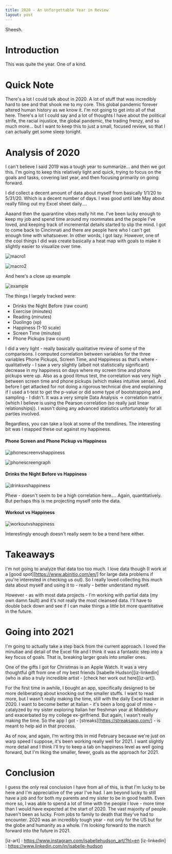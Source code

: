 ```yaml
---
title: 2020 - An Unforgettable Year in Review
layout: post
---
```


Sheesh. 

Introduction
============

This was quite the year. One of a kind.  

Quick Note
==========
There's a lot I could talk about in 2020. A lot of stuff that was incredibly hard to see and that shook me to my core. This global pandemic forever altered human history as we know it. I'm not going to get into all of that here. There's a lot I could say and a lot of thoughts I have about the political strife, the racial injustice, the global pandemic, the trading frenzy, and so much more... but I want to keep this to just a small, focused review, so that I can actually get some sleep tonight.

Analysis of 2020
================
I can't believe I said 2019 was a tough year to summarize... and then we got this. I'm going to keep this relatively light and quick, trying to focus on the goals and tasks, covering last year, and then focusing primarily on going forward. 

I did collect a decent amount of data about myself from basically 1/1/20 to 5/31/20. Which is a decent number of days. I was good until late May about really filling out my Excel sheet daily.... 

Aaaand then the quarantine vibes really hit me. I've been lucky enough to keep my job and spend time around my roommates and the people I've loved, and keeping track of incremental details started to slip the mind. I got to come back to Cincinnati and there are people here who I can't get enough time with whatsoever. In other words, I got lazy. However, one of the cool things I did was create basically a heat map with goals to make it slightly easier to visualize over time. 

![macro1](/images/ny-resolutions-2020/Macro1.png)

![macro2](/images/ny-resolutions-2020/Macro2.png)

And here's a close up example

![example](/images/ny-resolutions-2020/Example.png)

The things I largely tracked were:

* Drinks the Night Before (raw count)
* Exercise (minutes)
* Reading (minutes)
* Duolingo (xp)
* Happiness (1-10 scale)
* Screen Time (minutes)
* Phone Pickups (raw count)

I did a very light - really basically qualitative review of some of the comparisons. I computed correlation between variables for the three variables Phone Pickups, Screen Time, and Happiness as that's where - qualitatively - I saw a very slightly (albeit not statistically significant) decrease in my happiness on days where my screen time and phone pickups were up. Also as a good litmus test, the correlation was very high between screen time and phone pickups (which makes intuitive sense). And before I get attacked for not doing a rigorous technical dive and explaining if I used a t-test to get the p-value or did some type of bootstrapping and sampling - I didn't. It was a very simple Data Analysis -> correlation matrix (which I believe is using the Pearson correlation (so really just linear relationships)). I wasn't doing any advanced statistics unfortunately for all parties involved. 

Regardless, you can take a look at some of the trendlines. The interesting bit was I mapped these out against my happiness.

#### Phone Screen and Phone Pickup vs Happiness 

![phonescreenvshappiness](/images/ny-resolutions-2020/PhoneScreenPickupvsHappinessCorrelation.png)

![phonescreengraph](/images/ny-resolutions-2020/PhonevsHappinessGraph.png)

#### Drinks the Night Before vs Happiness 

![drinksvshappiness](/images/ny-resolutions-2020/DrinksvsHappiness.png)

Phew - doesn't seem to be a high correlation here.... Again, quantitatively. But perhaps this is me projecting myself onto the data. 

#### Workout vs Happiness 

![workoutvshappiness](/images/ny-resolutions-2020/WorkoutvsHappiness.png)

Interestingly enough doesn't really seem to be a trend here either. 

Takeaways
=========
I'm not going to analyze that data too too much. I love data though (I work at a [good spot][https://www.abinitio.com/en/] for large data problems if you're interested in checking us out). So I really loved collecting this much data about myself and using it to - really - better understand myself. 

However - as with most data projects - I'm working with partial data (my own damn fault) and it's not really the most cleansed data. I'll have to double back down and see if I can make things a little bit more quantitative in the future. 

Going into 2021
===============
I'm going to actually take a step back from the current approach. I loved the minutiae and detail of the Excel file and I think it was a fantastic step into a key focus of goals. That is, breaking larger goals into smaller ones. 

One of the gifts I got for Christmas is an Apple Watch. It was a very thoughtful gift from one of my best friends [Isabelle Hudson][iz-linkedin] (who is also a truly incredible artist - [check her work out here][iz-art]). 

For the first time in awhile, I bought an app, specifically designed to be more deliberating about knocking out the smaller stuffs. I want to read more, but I wasn't really making the time, still with the daily Excel tracker in 2020. I want to become better at Italian - it's been a long goal of mine - catalyzed by my sister exploring Italian her freshman year at Middlebury and exacerbated by my college ex-girlfriend. But again, I wasn't really making the time. So the app I got - [streaks][https://streaksapp.com/] - is meant to help aid in that process. 

As of now, and again, I'm writing this in mid February because we're just on warp speed I suppose, it's been working really well for 2021. I want slightly more detail and I think I'll try to keep a tab on happiness level as well going forward, but I'm liking the smaller, fewer, goals as the approach for 2021. 

Conclusion
==========
I guess the only real conclusion I have from all of this, is that I'm lucky to be here and I'm appreciative of the year I've had. I am beyond lucky to still have a job and for both my parents and my sister to be in good health. Even more so, I was able to spend a lot of time with the people I love - more time than I would have expected at the start of 2020. The vast majority of people haven't been as lucky. From jobs to family to death that they've had to encounter. 2020 was an incredibly tough year - not only for the US but for the globe and humanity as a whole. I'm looking forward to the march forward into the future in 2021. 

[comment]: <> (Bibliography)
[iz-art] : https://www.instagram.com/isabellehudson_art/?hl=en
[iz-linkedin] : https://www.linkedin.com/in/isabelle-hudson
